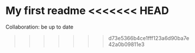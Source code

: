 My first readme
<<<<<<< HEAD
=======
Collaboration: be up to date
>>>>>>> d73e5366b4ce1fff123a6d90ba7e42a0b09811e3

